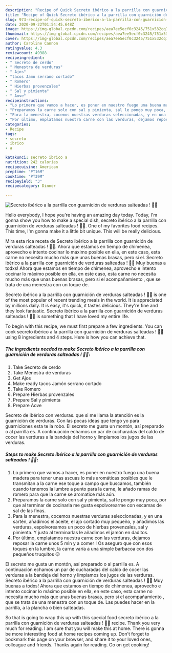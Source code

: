 ```yaml
---
description: "Recipe of Quick Secreto ibérico a la parrilla con guarnición de verduras salteadas ! 🤤🤪"
title: "Recipe of Quick Secreto ibérico a la parrilla con guarnición de verduras salteadas ! 🤤🤪"
slug: 973-recipe-of-quick-secreto-iberico-a-la-parrilla-con-guarnicion-de-verduras-salteadas
date: 2020-09-22T01:54:45.648Z
image: https://img-global.cpcdn.com/recipes/aea7ee5ecf0c3245/751x532cq70/secreto-iberico-a-la-parrilla-con-guarnicion-de-verduras-salteadas-🤤🤪-foto-principal.jpg
thumbnail: https://img-global.cpcdn.com/recipes/aea7ee5ecf0c3245/751x532cq70/secreto-iberico-a-la-parrilla-con-guarnicion-de-verduras-salteadas-🤤🤪-foto-principal.jpg
cover: https://img-global.cpcdn.com/recipes/aea7ee5ecf0c3245/751x532cq70/secreto-iberico-a-la-parrilla-con-guarnicion-de-verduras-salteadas-🤤🤪-foto-principal.jpg
author: Caroline Cannon
ratingvalue: 4.3
reviewcount: 49388
recipeingredient:
- " Secreto de cerdo"
- " Menestra de verduras"
- " Ajos"
- "tacos Jamn serrano cortado"
- " Romero"
- " Hierbas provenzales"
- " Sal y pimienta"
- " Aove"
recipeinstructions:
- "Lo primero que vamos a hacer, es poner en nuestro fuego una buena madera para tener unas ascuas lo más aromáticas posibles que le transmitan a la carne ese toque a campo que buscamos, también cuando tenemos la lumbre a punto para la carne, le añado ramas de romero para que la carne se aromatice más aún."
- "Preparamos la carne solo con sal y pimienta, sal le pongo muy poca, por que al terminar de cocinarla me gusta espolvorearme con escamas de sal de las finas."
- "Para la menestra, cocemos nuestras verduras seleccionadas, y en una sartén, añadimos el aceite, el ajo cortado muy pequeño, y añadimos las verduras, espolvoreamos un poco de hierbas provenzales, sal y pimienta. Y justo al terminarlas le añadimos el jamón en daditos."
- "Por último, emplatamos nuestra carne con las verduras, dejamos reposar la carne unos 5 min y a comer ! Os aseguro que con esos toques en la lumbre, la carne varía a una simple barbacoa con dos pequeños truquitos 😜"
categories:
- Recipe
tags:
- secreto
- ibrico
- a

katakunci: secreto ibrico a 
nutrition: 242 calories
recipecuisine: American
preptime: "PT16M"
cooktime: "PT39M"
recipeyield: "3"
recipecategory: Dinner

---
```



![Secreto ibérico a la parrilla con guarnición de verduras salteadas ! 🤤🤪](https://img-global.cpcdn.com/recipes/aea7ee5ecf0c3245/751x532cq70/secreto-iberico-a-la-parrilla-con-guarnicion-de-verduras-salteadas-🤤🤪-foto-principal.jpg)

Hello everybody, I hope you're having an amazing day today. Today, I'm gonna show you how to make a special dish, secreto ibérico a la parrilla con guarnición de verduras salteadas ! 🤤🤪. One of my favorites food recipes. This time, I'm gonna make it a little bit unique. This will be really delicious.

Mira esta rica receta de Secreto ibérico a la parrilla con guarnición de verduras salteadas ! 🤤🤪. Ahora que estamos en tiempo de chimenea, aprovecho e intento cocinar lo máximo posible en ella, en este caso, esta carne no necesita mucho más que unas buenas brasas, pero si el. Secreto ibérico a la parrilla con guarnición de verduras salteadas ! 🤤🤪 Muy buenas a todxs! Ahora que estamos en tiempo de chimenea, aprovecho e intento cocinar lo máximo posible en ella, en este caso, esta carne no necesita mucho más que unas buenas brasas, pero si el acompañamiento , que se trata de una menestra con un toque de.

Secreto ibérico a la parrilla con guarnición de verduras salteadas ! 🤤🤪 is one of the most popular of recent trending meals in the world. It is appreciated by millions daily. It is easy, it's quick, it tastes delicious. They're fine and they look fantastic. Secreto ibérico a la parrilla con guarnición de verduras salteadas ! 🤤🤪 is something that I have loved my entire life.


To begin with this recipe, we must first prepare a few ingredients. You can cook secreto ibérico a la parrilla con guarnición de verduras salteadas ! 🤤🤪 using 8 ingredients and 4 steps. Here is how you can achieve that.

<!--inarticleads1-->

##### The ingredients needed to make Secreto ibérico a la parrilla con guarnición de verduras salteadas ! 🤤🤪:

1. Take  Secreto de cerdo
1. Take  Menestra de verduras
1. Get  Ajos
1. Make ready tacos Jamón serrano cortado
1. Take  Romero
1. Prepare  Hierbas provenzales
1. Prepare  Sal y pimienta
1. Prepare  Aove


Secreto de ibérico con verduras. que si me llama la atención es la guarnición de verduras. Con las pocas ideas que tengo yo para guarniciones esta te la robo. El secreto me gusta un montón, así preparado o al parrilla es. A continuación echamos un par de cucharadas del caldo de cocer las verduras a la bandeja del horno y limpiamos los jugos de las verduras. 

<!--inarticleads2-->

##### Steps to make Secreto ibérico a la parrilla con guarnición de verduras salteadas ! 🤤🤪:

1. Lo primero que vamos a hacer, es poner en nuestro fuego una buena madera para tener unas ascuas lo más aromáticas posibles que le transmitan a la carne ese toque a campo que buscamos, también cuando tenemos la lumbre a punto para la carne, le añado ramas de romero para que la carne se aromatice más aún.
1. Preparamos la carne solo con sal y pimienta, sal le pongo muy poca, por que al terminar de cocinarla me gusta espolvorearme con escamas de sal de las finas.
1. Para la menestra, cocemos nuestras verduras seleccionadas, y en una sartén, añadimos el aceite, el ajo cortado muy pequeño, y añadimos las verduras, espolvoreamos un poco de hierbas provenzales, sal y pimienta. Y justo al terminarlas le añadimos el jamón en daditos.
1. Por último, emplatamos nuestra carne con las verduras, dejamos reposar la carne unos 5 min y a comer ! Os aseguro que con esos toques en la lumbre, la carne varía a una simple barbacoa con dos pequeños truquitos 😜


El secreto me gusta un montón, así preparado o al parrilla es. A continuación echamos un par de cucharadas del caldo de cocer las verduras a la bandeja del horno y limpiamos los jugos de las verduras. Secreto ibérico a la parrilla con guarnición de verduras salteadas ! 🤤🤪 Muy buenas a todxs! Ahora que estamos en tiempo de chimenea, aprovecho e intento cocinar lo máximo posible en ella, en este caso, esta carne no necesita mucho más que unas buenas brasas, pero si el acompañamiento , que se trata de una menestra con un toque de. Las puedes hacer en la parrilla, a la plancha o bien salteadas. 

So that is going to wrap this up with this special food secreto ibérico a la parrilla con guarnición de verduras salteadas ! 🤤🤪 recipe. Thank you very much for reading. I am sure that you will make this at home. There is gonna be more interesting food at home recipes coming up. Don't forget to bookmark this page on your browser, and share it to your loved ones, colleague and friends. Thanks again for reading. Go on get cooking!
